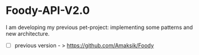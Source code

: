 # Foody-API-V2.0

I am developing my previous pet-project: implementing some patterns and new architecture.

-[ ] previous version - > https://github.com/Amaksik/Foody
